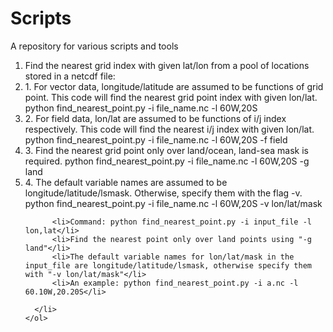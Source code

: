 # Scripts
A repository for various scripts and tools
<!DOCTYPE html>
<html lang="en">
  <head></head>
  <body>
    <ol>
      <li>
      Find the nearest grid index with given lat/lon from a pool of locations stored in a netcdf file:
        <li>1. For vector data, longitude/latitude are assumed to be functions of grid point.
                    This code will find the nearest grid point index with given lon/lat. 
                    python find_nearest_point.py -i file_name.nc -l 60W,20S</li>
             <li>2. For field data, lon/lat are assumed to be functions of i/j index respectively.
                    This code will find the nearest i/j index with given lon/lat.
                    python find_nearest_point.py -i file_name.nc -l 60W,20S -f field</li>
             <li>3. Find the nearest grid point only over land/ocean, land-sea mask is required. 
                    python find_nearest_point.py -i file_name.nc -l 60W,20S -g land</li>           
             <li>4. The default variable names are assumed to be longitude/latitude/lsmask. 
                    Otherwise, specify them with the flag -v.
                    python find_nearest_point.py -i file_name.nc -l 60W,20S -v lon/lat/mask</li>

          <li>Command: python find_nearest_point.py -i input_file -l lon,lat</li>
          <li>Find the nearest point only over land points using "-g land"</li>
          <li>The default variable names for lon/lat/mask in the input_file are longitude/latitude/lsmask, otherwise specify them with "-v lon/lat/mask"</li>
          <li>An example: python find_nearest_point.py -i a.nc -l 60.10W,20.20S</li>
       
      </li>
    </ol>
  </body>
</html>
